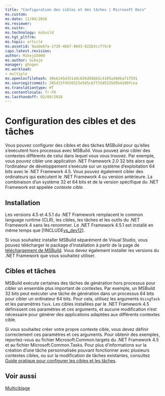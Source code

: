 ```yaml
---
title: "Configuration des cibles et des tâches | Microsoft Docs"
ms.custom: 
ms.date: 11/04/2016
ms.reviewer: 
ms.suite: 
ms.technology: msbuild
ms.tgt_pltfrm: 
ms.topic: article
ms.assetid: 9aabe67a-1720-4bbf-80d3-822b3ccf75c0
caps.latest.revision: 
author: Mikejo5000
ms.author: mikejo
manager: ghogen
ms.workload:
- multiple
ms.openlocfilehash: 38e6145d351a9c026dd4bb5c4105a3606a71f591
ms.sourcegitcommit: 205d15f4558315e585c67f33d5335d5b41d0fcea
ms.translationtype: HT
ms.contentlocale: fr-FR
ms.lasthandoff: 02/09/2018
---
```

# <a name="configuring-targets-and-tasks"></a>Configuration des cibles et des tâches
Vous pouvez configurer des cibles et des tâches MSBuild pour qu’elles s’exécutent hors processus avec MSBuild. Vous pouvez ainsi cibler des contextes différents de celui dans lequel vous vous trouvez. Par exemple, vous pouvez cibler une application .NET Framework 2.0 32 bits alors que l’ordinateur de développement s’exécute sur un système d’exploitation 64 bits avec le .NET Framework 4.5. Vous pouvez également cibler des ordinateurs qui exécutent le .NET Framework 4 ou version antérieure. La combinaison d’un système 32 et 64 bits et de la version spécifique du .NET Framework est appelée *contexte cible*.  
  
## <a name="installation"></a>Installation  
 Les versions 4.5 et 4.5.1 du .NET Framework remplacent le common language runtime (CLR), les cibles, les tâches et les outils du .NET Framework 4 sans les renommer. Le .NET Framework 4.5.1 est installé en même temps que [!INCLUDE[vs_dev12](../extensibility/includes/vs_dev12_md.md)].  
  
 Si vous souhaitez installer MSBuild séparément de Visual Studio, vous pouvez télécharger le package d’installation à partir de la page de [téléchargement de MSBuild](http://go.microsoft.com/fwlink/?LinkId=309745). Vous devez également installer les versions du .NET Framework que vous souhaitez utiliser.  
  
## <a name="targets-and-tasks"></a>Cibles et tâches  
 MSBuild exécute certaines des tâches de génération hors processus pour cibler un ensemble plus important de contextes.  Par exemple, un MSBuild 32 bits peut exécuter une tâche de génération dans un processus 64 bits pour cibler un ordinateur 64 bits. Pour cela, utilisez les arguments `UsingTask` et les paramètres `Task`. Les cibles installées par le .NET Framework 4.5 définissent ces paramètres et ces arguments, et aucune modification n’est nécessaire pour générer des applications adaptées aux différents contextes cible.  
  
 Si vous souhaitez créer votre propre contexte cible, vous devez définir correctement ces paramètres et ces arguments. Pour obtenir des exemples, reportez-vous au fichier Microsoft.Common.targets du .NET Framework 4.5 et au fichier Microsoft.Common.Tasks.  Pour plus d’informations sur la création d’une tâche personnalisée pouvant fonctionner avec plusieurs contextes cibles, ou sur la modification de tâches existantes, consultez [Guide pratique pour configurer les cibles et les tâches](../msbuild/how-to-configure-targets-and-tasks.md).  
  
## <a name="see-also"></a>Voir aussi  
 [Multiciblage](../msbuild/msbuild-multitargeting-overview.md)